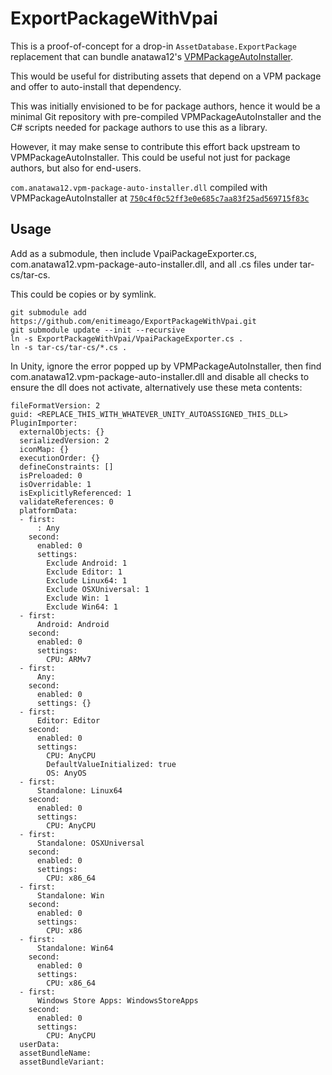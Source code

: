 # ExportPackageWithVpai

This is a proof-of-concept for a drop-in `AssetDatabase.ExportPackage` replacement that can bundle anatawa12's [VPMPackageAutoInstaller](https://github.com/anatawa12/VPMPackageAutoInstaller).

This would be useful for distributing assets that depend on a VPM package and offer to auto-install that dependency.

This was initially envisioned to be for package authors, hence it would be a minimal Git repository with pre-compiled VPMPackageAutoInstaller and the C# scripts needed for package authors to use this as a library.

However, it may make sense to contribute this effort back upstream to VPMPackageAutoInstaller. This could be useful not just for package authors, but also for end-users.

`com.anatawa12.vpm-package-auto-installer.dll` compiled with VPMPackageAutoInstaller at [`750c4f0c52ff3e0e685c7aa83f25ad569715f83c`](https://github.com/anatawa12/VPMPackageAutoInstaller/commit/750c4f0c52ff3e0e685c7aa83f25ad569715f83c)

## Usage

Add as a submodule, then include VpaiPackageExporter.cs, com.anatawa12.vpm-package-auto-installer.dll, and all .cs files under tar-cs/tar-cs.

This could be copies or by symlink.

```
git submodule add https://github.com/enitimeago/ExportPackageWithVpai.git
git submodule update --init --recursive
ln -s ExportPackageWithVpai/VpaiPackageExporter.cs .
ln -s tar-cs/tar-cs/*.cs .
```

In Unity, ignore the error popped up by VPMPackageAutoInstaller, then find com.anatawa12.vpm-package-auto-installer.dll and disable all checks to ensure the dll does not activate, alternatively use these meta contents:

```
fileFormatVersion: 2
guid: <REPLACE_THIS_WITH_WHATEVER_UNITY_AUTOASSIGNED_THIS_DLL>
PluginImporter:
  externalObjects: {}
  serializedVersion: 2
  iconMap: {}
  executionOrder: {}
  defineConstraints: []
  isPreloaded: 0
  isOverridable: 1
  isExplicitlyReferenced: 1
  validateReferences: 0
  platformData:
  - first:
      : Any
    second:
      enabled: 0
      settings:
        Exclude Android: 1
        Exclude Editor: 1
        Exclude Linux64: 1
        Exclude OSXUniversal: 1
        Exclude Win: 1
        Exclude Win64: 1
  - first:
      Android: Android
    second:
      enabled: 0
      settings:
        CPU: ARMv7
  - first:
      Any: 
    second:
      enabled: 0
      settings: {}
  - first:
      Editor: Editor
    second:
      enabled: 0
      settings:
        CPU: AnyCPU
        DefaultValueInitialized: true
        OS: AnyOS
  - first:
      Standalone: Linux64
    second:
      enabled: 0
      settings:
        CPU: AnyCPU
  - first:
      Standalone: OSXUniversal
    second:
      enabled: 0
      settings:
        CPU: x86_64
  - first:
      Standalone: Win
    second:
      enabled: 0
      settings:
        CPU: x86
  - first:
      Standalone: Win64
    second:
      enabled: 0
      settings:
        CPU: x86_64
  - first:
      Windows Store Apps: WindowsStoreApps
    second:
      enabled: 0
      settings:
        CPU: AnyCPU
  userData: 
  assetBundleName: 
  assetBundleVariant: 
```
